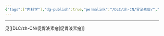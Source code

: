 ```yaml
---
{"tags":["内科学"],"dg-publish":true,"permalink":"/DLC/zh-CN/胃泌素瘤/","dgPassFrontmatter":true}
---
```


---
见[[DLC/zh-CN/促胃液素瘤\|促胃液素瘤]]
